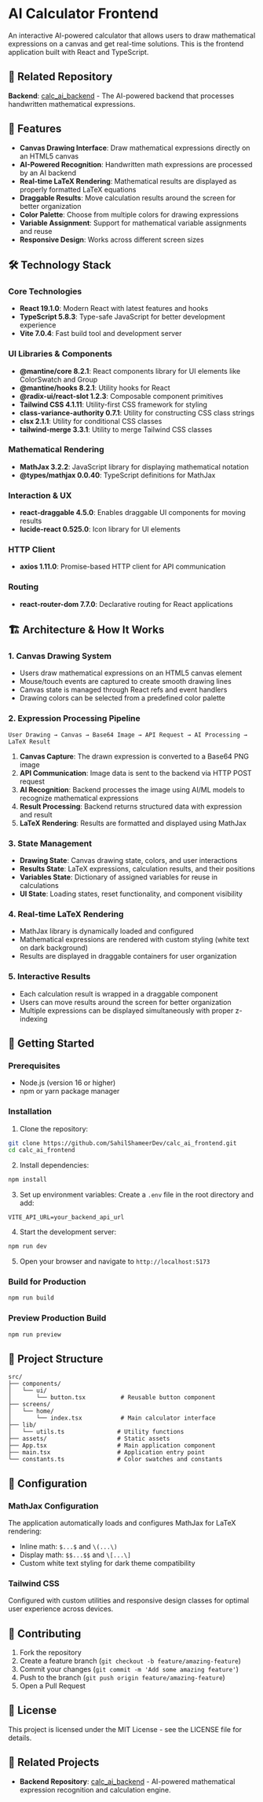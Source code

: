 # AI Calculator Frontend

An interactive AI-powered calculator that allows users to draw mathematical expressions on a canvas and get real-time solutions. This is the frontend application built with React and TypeScript.

## 🔗 Related Repository

**Backend**: [calc_ai_backend](https://github.com/SahilShameerDev/calc_ai_backend) - The AI-powered backend that processes handwritten mathematical expressions.

## 🚀 Features

- **Canvas Drawing Interface**: Draw mathematical expressions directly on an HTML5 canvas
- **AI-Powered Recognition**: Handwritten math expressions are processed by an AI backend
- **Real-time LaTeX Rendering**: Mathematical results are displayed as properly formatted LaTeX equations
- **Draggable Results**: Move calculation results around the screen for better organization
- **Color Palette**: Choose from multiple colors for drawing expressions
- **Variable Assignment**: Support for mathematical variable assignments and reuse
- **Responsive Design**: Works across different screen sizes

## 🛠️ Technology Stack

### Core Technologies
- **React 19.1.0**: Modern React with latest features and hooks
- **TypeScript 5.8.3**: Type-safe JavaScript for better development experience
- **Vite 7.0.4**: Fast build tool and development server

### UI Libraries & Components
- **@mantine/core 8.2.1**: React components library for UI elements like ColorSwatch and Group
- **@mantine/hooks 8.2.1**: Utility hooks for React
- **@radix-ui/react-slot 1.2.3**: Composable component primitives
- **Tailwind CSS 4.1.11**: Utility-first CSS framework for styling
- **class-variance-authority 0.7.1**: Utility for constructing CSS class strings
- **clsx 2.1.1**: Utility for conditional CSS classes
- **tailwind-merge 3.3.1**: Utility to merge Tailwind CSS classes

### Mathematical Rendering
- **MathJax 3.2.2**: JavaScript library for displaying mathematical notation
- **@types/mathjax 0.0.40**: TypeScript definitions for MathJax

### Interaction & UX
- **react-draggable 4.5.0**: Enables draggable UI components for moving results
- **lucide-react 0.525.0**: Icon library for UI elements

### HTTP Client
- **axios 1.11.0**: Promise-based HTTP client for API communication

### Routing
- **react-router-dom 7.7.0**: Declarative routing for React applications

## 🏗️ Architecture & How It Works

### 1. Canvas Drawing System
- Users draw mathematical expressions on an HTML5 canvas element
- Mouse/touch events are captured to create smooth drawing lines
- Canvas state is managed through React refs and event handlers
- Drawing colors can be selected from a predefined color palette

### 2. Expression Processing Pipeline
```
User Drawing → Canvas → Base64 Image → API Request → AI Processing → LaTeX Result
```

1. **Canvas Capture**: The drawn expression is converted to a Base64 PNG image
2. **API Communication**: Image data is sent to the backend via HTTP POST request
3. **AI Recognition**: Backend processes the image using AI/ML models to recognize mathematical expressions
4. **Result Processing**: Backend returns structured data with expression and result
5. **LaTeX Rendering**: Results are formatted and displayed using MathJax

### 3. State Management
- **Drawing State**: Canvas drawing state, colors, and user interactions
- **Results State**: LaTeX expressions, calculation results, and their positions
- **Variables State**: Dictionary of assigned variables for reuse in calculations
- **UI State**: Loading states, reset functionality, and component visibility

### 4. Real-time LaTeX Rendering
- MathJax library is dynamically loaded and configured
- Mathematical expressions are rendered with custom styling (white text on dark background)
- Results are displayed in draggable containers for user organization

### 5. Interactive Results
- Each calculation result is wrapped in a draggable component
- Users can move results around the screen for better organization
- Multiple expressions can be displayed simultaneously with proper z-indexing

## 🚀 Getting Started

### Prerequisites
- Node.js (version 16 or higher)
- npm or yarn package manager

### Installation

1. Clone the repository:
```bash
git clone https://github.com/SahilShameerDev/calc_ai_frontend.git
cd calc_ai_frontend
```

2. Install dependencies:
```bash
npm install
```

3. Set up environment variables:
Create a `.env` file in the root directory and add:
```env
VITE_API_URL=your_backend_api_url
```

4. Start the development server:
```bash
npm run dev
```

5. Open your browser and navigate to `http://localhost:5173`

### Build for Production

```bash
npm run build
```

### Preview Production Build

```bash
npm run preview
```

## 📁 Project Structure

```
src/
├── components/
│   └── ui/
│       └── button.tsx          # Reusable button component
├── screens/
│   └── home/
│       └── index.tsx           # Main calculator interface
├── lib/
│   └── utils.ts               # Utility functions
├── assets/                    # Static assets
├── App.tsx                    # Main application component
├── main.tsx                   # Application entry point
└── constants.ts               # Color swatches and constants
```

## 🔧 Configuration

### MathJax Configuration
The application automatically loads and configures MathJax for LaTeX rendering:
- Inline math: `$...$` and `\(...\)`
- Display math: `$$...$$` and `\[...\]`
- Custom white text styling for dark theme compatibility

### Tailwind CSS
Configured with custom utilities and responsive design classes for optimal user experience across devices.

## 🤝 Contributing

1. Fork the repository
2. Create a feature branch (`git checkout -b feature/amazing-feature`)
3. Commit your changes (`git commit -m 'Add some amazing feature'`)
4. Push to the branch (`git push origin feature/amazing-feature`)
5. Open a Pull Request

## 📄 License

This project is licensed under the MIT License - see the LICENSE file for details.

## 🔗 Related Projects

- **Backend Repository**: [calc_ai_backend](https://github.com/SahilShameerDev/calc_ai_backend) - AI-powered mathematical expression recognition and calculation engine.
